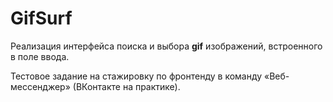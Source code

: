 # GifSurf

Реализация интерфейса поиска и выбора **gif** изображений, встроенного в поле ввода.

Тестовое задание на стажировку по фронтенду в команду «Веб-мессенджер» (ВКонтакте на практике).
